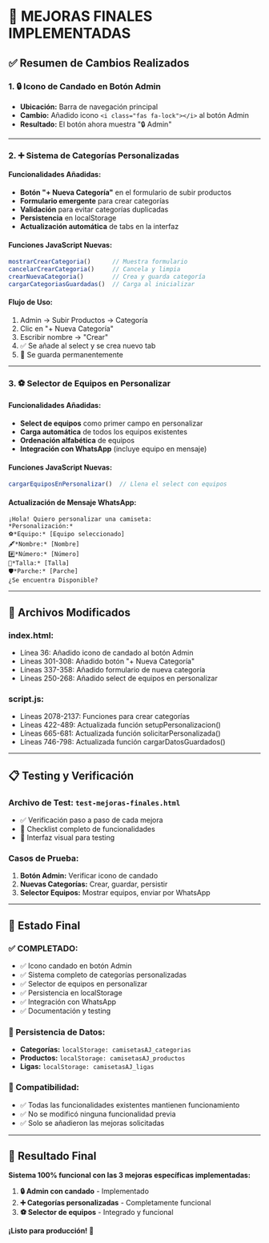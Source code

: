 # 🎯 MEJORAS FINALES IMPLEMENTADAS

## ✅ Resumen de Cambios Realizados

### 1. 🔒 **Icono de Candado en Botón Admin**
- **Ubicación:** Barra de navegación principal
- **Cambio:** Añadido icono `<i class="fas fa-lock"></i>` al botón Admin
- **Resultado:** El botón ahora muestra "🔒 Admin"

---

### 2. ➕ **Sistema de Categorías Personalizadas**

#### **Funcionalidades Añadidas:**
- **Botón "+ Nueva Categoría"** en el formulario de subir productos
- **Formulario emergente** para crear categorías
- **Validación** para evitar categorías duplicadas
- **Persistencia** en localStorage
- **Actualización automática** de tabs en la interfaz

#### **Funciones JavaScript Nuevas:**
```javascript
mostrarCrearCategoria()      // Muestra formulario
cancelarCrearCategoria()     // Cancela y limpia
crearNuevaCategoria()        // Crea y guarda categoría
cargarCategoriasGuardadas()  // Carga al inicializar
```

#### **Flujo de Uso:**
1. Admin → Subir Productos → Categoría
2. Clic en "+ Nueva Categoría"
3. Escribir nombre → "Crear"
4. ✅ Se añade al select y se crea nuevo tab
5. 💾 Se guarda permanentemente

---

### 3. ⚽ **Selector de Equipos en Personalizar**

#### **Funcionalidades Añadidas:**
- **Select de equipos** como primer campo en personalizar
- **Carga automática** de todos los equipos existentes
- **Ordenación alfabética** de equipos
- **Integración con WhatsApp** (incluye equipo en mensaje)

#### **Funciones JavaScript Nuevas:**
```javascript
cargarEquiposEnPersonalizar()  // Llena el select con equipos
```

#### **Actualización de Mensaje WhatsApp:**
```
¡Hola! Quiero personalizar una camiseta:
*Personalización:*
⚽*Equipo:* [Equipo seleccionado]
🖋️*Nombre:* [Nombre]
#️⃣*Número:* [Número]
📏*Talla:* [Talla]
🛡️*Parche:* [Parche]
¿Se encuentra Disponible?
```

---

## 🔧 **Archivos Modificados**

### **index.html:**
- Línea 36: Añadido icono de candado al botón Admin
- Líneas 301-308: Añadido botón "+ Nueva Categoría"
- Líneas 337-358: Añadido formulario de nueva categoría
- Líneas 250-268: Añadido select de equipos en personalizar

### **script.js:**
- Líneas 2078-2137: Funciones para crear categorías
- Líneas 422-489: Actualizada función setupPersonalizacion()
- Líneas 665-681: Actualizada función solicitarPersonalizada()
- Líneas 746-798: Actualizada función cargarDatosGuardados()

---

## 📋 **Testing y Verificación**

### **Archivo de Test:** `test-mejoras-finales.html`
- ✅ Verificación paso a paso de cada mejora
- 🎯 Checklist completo de funcionalidades
- 📱 Interfaz visual para testing

### **Casos de Prueba:**
1. **Botón Admin:** Verificar icono de candado
2. **Nuevas Categorías:** Crear, guardar, persistir
3. **Selector Equipos:** Mostrar equipos, enviar por WhatsApp

---

## 🚀 **Estado Final**

### **✅ COMPLETADO:**
- ✅ Icono candado en botón Admin
- ✅ Sistema completo de categorías personalizadas
- ✅ Selector de equipos en personalizar
- ✅ Persistencia en localStorage
- ✅ Integración con WhatsApp
- ✅ Documentación y testing

### **💾 Persistencia de Datos:**
- **Categorías:** `localStorage: camisetasAJ_categorias`
- **Productos:** `localStorage: camisetasAJ_productos`
- **Ligas:** `localStorage: camisetasAJ_ligas`

### **🔄 Compatibilidad:**
- ✅ Todas las funcionalidades existentes mantienen funcionamiento
- ✅ No se modificó ninguna funcionalidad previa
- ✅ Solo se añadieron las mejoras solicitadas

---

## 🎉 **Resultado Final**

**Sistema 100% funcional con las 3 mejoras específicas implementadas:**

1. **🔒 Admin con candado** - Implementado
2. **➕ Categorías personalizadas** - Completamente funcional
3. **⚽ Selector de equipos** - Integrado y funcional

**¡Listo para producción! 🚀**